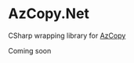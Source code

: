 # AzCopy.Net

CSharp wrapping library for [AzCopy](https://github.com/Azure/azure-storage-azcopy)

Coming soon
